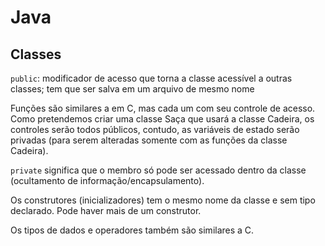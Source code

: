 # Java
## Classes
```public```: modificador de acesso que torna a classe acessível a outras classes; tem que ser salva em um arquivo de mesmo nome

Funções são similares a em C, mas cada um com seu controle de acesso. Como pretendemos criar uma classe Saça que usará a classe Cadeira, os controles serão todos públicos, contudo, as variáveis de estado serão privadas (para serem alteradas somente com as funções da classe Cadeira).

```private``` significa que o membro só pode ser acessado dentro da classe (ocultamento de informação/encapsulamento).

Os construtores (inicializadores) tem o mesmo nome da classe e sem tipo declarado. Pode haver mais de um construtor.

Os tipos de dados e operadores também são similares a C.